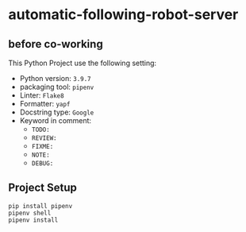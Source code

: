 # automatic-following-robot-server

## before co-working
This Python Project use the following setting:

- Python version: `3.9.7`
- packaging tool: `pipenv`
- Linter: `Flake8`
- Formatter: `yapf`
- Docstring type: `Google`
- Keyword in comment:
    - `TODO:`
    - `REVIEW:`
    - `FIXME:`
    - `NOTE:`
    - `DEBUG:`

## Project Setup
```
pip install pipenv
pipenv shell
pipenv install
```
